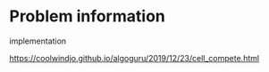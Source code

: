 # Problem information

<AMZ Prob>

implementation

<https://coolwindjo.github.io/algoguru/2019/12/23/cell_compete.html>
